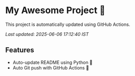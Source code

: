 # My Awesome Project 🚀

This project is automatically updated using GitHub Actions.

_Last updated: 2025-06-06 17:12:40 IST_

## Features
- Auto-update README using Python 🐍
- Auto Git push with GitHub Actions 🤖
